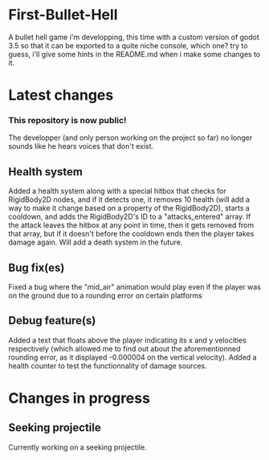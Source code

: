 # First-Bullet-Hell
A bullet hell game i'm developping, this time with a custom version of godot 3.5 so that it can be exported to a quite niche console, which one? try to guess, i'll give some hints in the README.md when i make some changes to it.
# Latest changes
### This repository is now public!
The developper (and only person working on the project so far) no longer sounds like he hears voices that don't exist.
## Health system
Added a health system along with a special hitbox that checks for RigidBody2D nodes, and if it detects one, it removes 10 health (will add a way to make it change based on a property of the RigidBody2D), starts a cooldown, and adds the RigidBody2D's ID to a "attacks_entered" array. If the attack leaves the hitbox at any point in time, then it gets removed from that array, but if it doesn't before the cooldown ends then the player takes damage again. Will add a death system in the future.
## Bug fix(es)
Fixed a bug where the "mid_air" animation would play even if the player was on the ground due to a rounding error on certain platforms
## Debug feature(s)
Added a text that floats above the player indicating its x and y velocities respectively (which allowed me to find out about the aforementionned rounding error, as it displayed -0.000004 on the vertical velocity).
Added a health counter to test the functionnality of damage sources.
# Changes in progress
## Seeking projectile
Currently working on a seeking projectile.